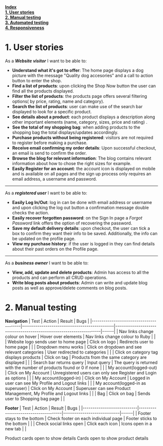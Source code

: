 
[**Index**](#up)  
[**1. User stories**](#1-user-stories)  
[**2. Manual testing**](#2-manual-testing)   
[**3. Automated testing**](#3-automated-testing)   
[**4. Responsiveness**](#4-responsiveness) 

# 1. User stories  

As a ***Website visitor***  I want to be able to:

- **Understand what it's got to offer**: The home page displays a dog picture with the message "Quality dog accesories" and a call to action button to enter the shop.
- **Find a list of products**: upon clicking the Shop Now button the user can find all the products displayed.
- **Filter the list of products**: the products page offers several filtering options( by price, rating, name and category).
- **Search the list of products**: user can make use of the search bar displayed to look for a specific product.
- **See details about a product**: each product displays a description along other important elements (name, category, sizes, price and rating) .
- **See the total of my shopping bag**: when adding products to the shopping bag the total displays/updates accordingly.
- **Purchase products without being registered**: visitors are not required to register before making a purchase.
- **Receive email confirming my order details**: Upon successful checkout, an email is send to confirm the order.
- **Browse the blog for relevant information**: The blog contains relevant information about how to chose the right sizes for example.
- **Easily Register for an account**: the account icon is displayed on mobile and is available on all pages and the sign up process only requires an email address, a username and password.

****

As a ***registered user***  I want to be able to:  
- **Easily Log In/Out**: log in can be done with email address or username and upon clicking the log out button a confirmation message double checks the action.
- **Easily recover forgotten password**: on the Sign In page a *Forgot Password* link offers the option of recovering the password.
- **Save my default delivery details**: upon checkout, the user can tick a box to confirm they want their info to be saved. Additionally, the info can be updated on the profile page.
- **View my purchase history**: if the user is logged in they can find details about their past orders on the Profile page.
****
As a ***business owner*** I want to be able to:  
- **View, add, update and delete products**: Admin has access to all the products and can perform all CRUD operations.
- **Write blog posts about products**: Admin can write and update blog posts as well as approve/delete comments on blog posts.

# 2. Manual testing
**Navigation**
| Test                                    | Action                                        | Result                                                               | Bugs |
|-----------------------------------------|-----------------------------------------------|----------------------------------------------------------------------|------|
| Nav links change colour on hover        | Hover over elements                           | Nav links change colour to Ruby                                      |      |
| Website logo sends user to home page    | Click on logo                                 | Redirects user to home page                                          |      |
| Dropdown menu works                     | Click on dropdown and see relevant categories | User redirected to categories                                        |      |
| Click on category tag displays products | Click on tag                                  | Products from the same category are displayed                        |      |
| Search bar returns query                | Input query                                   | The query is returned with the number of products found or 0 if none |      |
| My account(logged-out)                  | Click on My Account                           | Unregistered users can only see Register and Login as options        |      |
| My account(logged-in)                   | Click on My Account                           | Logged in user can see My Profile and Logout links                   |      |
| My account(logged-in as superuser)      | Click on My Account                           | Superuser can see Product Management, My Profile and Logout links    |      |
| Bag                                     | Click on bag                                  | Sends user to Shopping bag page                                      |      |

**Footer**
| Test                       | Action                               | Result                      | Bugs |
|----------------------------|--------------------------------------|-----------------------------|------|
| Footer stays to the bottom | Check footer on each individual page | Footer sticks to the bottom |      |
| Check social links open    | Click each icon                      | Icons open in a new tab     |      |

Product cards open to show details
Cards open to show product details